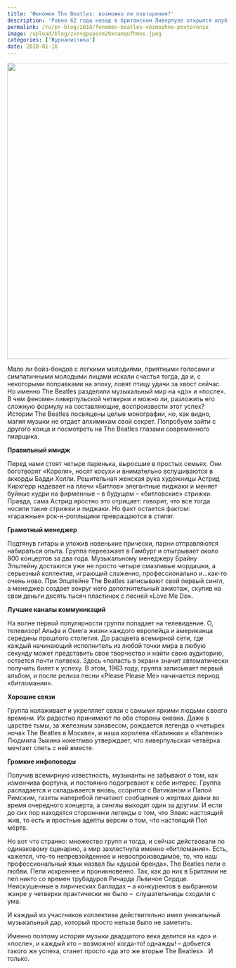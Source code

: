 ```yaml
---
title: 'Феномен The Beatles: возможно ли повторение?'
description: 'Ровно 62 года назад в британском Ливерпуле открылся клуб «Cavern», которому суждено было стать колыбелью самой, без преувеличения, легендарной группы всех времен и народов - The Beatles. Именно здесь 9 февраля 1957 года будущая «великолепная четверка» - а в тот день, если быть точным, пятерка – сыграла свой первый концерт. Здесь была заложена первая ступенька к всемирной'
permalink: /ru/pr-blog/2018/fenomen-beatles-vozmozhno-povtorenie
image: /upload/blog/zvovgpuasvm29xnamqufhmos.jpeg
categories: ['Журналистика']
date: 2018-01-16
---
```

<img src="{{ site.assets }}/upload/blog/zvovgpuasvm29xnamqufhmos.jpeg" width="839" height="672" alt="">
<p>Мало ли бойз-бендов с легкими мелодиями, приятными голосами и симпатичными молодыми лицами искали счастья тогда, да и, с некоторыми поправками на эпоху, ловят птицу удачи за хвост сейчас. Но именно The Beatles разделили музыкальный мир на &laquo;до&raquo; и &laquo;после&raquo;. В чем феномен ливерпульской четверки и можно ли, разложить его сложную формулу на составляющие, воспроизвести этот успех? Истории The Beatles посвящены целые монографии, но, как видно, магия музыки не отдает алхимикам свой секрет. Попробуем зайти с другого конца и посмотреть на The Beatles глазами современного пиарщика.</p>
<p><strong>Правильный имидж</strong></p>
<p>Перед нами стоят четыре паренька, выросшие в простых семьях. Они боготворят &laquo;Короля&raquo;, носят косухи и внимательно вслушиваются в аккорды Бадди Холли. Решительная женская рука художницы Астрид Кирхгерр&nbsp;надевает на плечи &laquo;Битлов&raquo; элегантные пиджаки и меняет буйные кудри на фирменные &ndash; в будущем &ndash; &laquo;битловские&raquo; стрижки. Правда, сама Астрид яростно это отрицает: говорит, что все тогда носили такие стрижки и пиджаки. Но факт остается фактом: &laquo;гаражные&raquo; рок-н-ролльщики превращаются в стиляг.</p>
<p><strong>Грамотный менеджер </strong></p>
<p>Подтянув гитары и уложив новенькие прически, парни отправляются набираться опыта. Группа переезжает в Гамбург и отыгрывает около 800 концертов за два года. Музыкальному менеджеру Брайну Эпштейну достаются уже не просто четыре смазливые мордашки, а серьезный коллектив, играющий слаженно, профессионально и&hellip;как-то очень ново. При Эпштейне The Beatles записывают свой первый сингл, а менеджер создает вокруг него дополнительный ажиотаж, скупив на свои деньги десять тысяч пластинок с песней &laquo;Love Me Do&raquo;.</p>
<p><strong>Лучшие каналы коммуникаций</strong></p>
<p>На волне первой популярности группа попадает на телевидение. О, телевизор! Альфа и Омега жизни каждого европейца и американца середины прошлого столетия. До расцвета всемирной сети, где каждый начинающий исполнитель из любой точки мира в любую секунду может представить свое творчество и найти свою аудиторию, остается почти полвека. Здесь &laquo;попасть в экран&raquo; значит автоматически получить билет к успеху. В этом, 1963 году, группа записывает первый альбом, и после релиза песни &laquo;Please Please Me&raquo; начинается период &laquo;битломании&raquo;.</p>
<p><strong>Хорошие связи</strong></p>
<p>Группа налаживает и укрепляет связи с самыми яркими людьми своего времени. Их радостно принимают по обе стороны океана. Даже в царстве тьмы, за железным занавесом, рождается легенда о &laquo;четырех ночах The Beatles в Москве&raquo;, и наша королева &laquo;Калинки&raquo; и &laquo;Валенок&raquo; Людмила Зыкина кокетливо утверждает, что ливерпульская четвёрка мечтает спеть с ней вместе.</p>
<p><strong>Громкие инфоповоды</strong></p>
<p>Получив всемирную известность, музыканты не забывают о том, как изменчива фортуна, и постоянно подогревают к себе интерес. Группа распадается и складывается вновь, ссорится c&nbsp;Ватиканом и Папой Римским, газеты наперебой печатают сообщения о жертвах давки во время очередного концерта, а&nbsp;синглы выходят один за другим. И если до сих пор находятся сторонники легенды о том, что Элвис настоящий жив, то есть и яростные адепты версии о том, что настоящий Пол мёртв.</p>
<p>Но вот что странно: множество групп и тогда, и сейчас действовали по одинаковому сценарию, а мир захлестнула именно &laquo;битломания&raquo;. Есть, кажется, что-то непревзойденное и невоспроизводимое, то, что наш профессиональный язык назвал бы &laquo;душой бренда&raquo;<strong>. </strong>The&nbsp;Beatles пели о любви. Пели искреннее и проникновенно. Так, как до них в Британии не пел никто со времен трубадуров Ричарда Львиное Сердце. Неискушенные в лирических балладах &ndash; а конкурентов в выбранном жанре у четверки практически не было &ndash;&nbsp; слушательницы сходили с ума.</p>
<p>И каждый из участников коллектива действительно имел уникальный музыкальный дар, который просто нельзя было не заметить.</p>
<p>Именно поэтому история музыки двадцатого века делится на &laquo;до&raquo; и &laquo;после&raquo;, и каждый кто &ndash;&nbsp;возможно! когда-то! однажды! &ndash; добьется такого же успеха, станет просто &laquo;да это же вторые The Beatles&raquo;.&nbsp; И только.</p>
